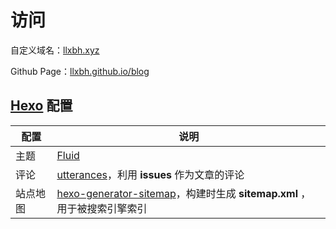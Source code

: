 # 访问

自定义域名：[llxbh.xyz](http://llxbh.xyz/)

Github Page：[llxbh.github.io/blog](https://llxbh.github.io/blog)

## [Hexo](https://hexo.io/zh-cn/) 配置

配置 | 说明
--- | ---
主题 | [Fluid](https://github.com/fluid-dev/hexo-theme-fluid)
评论 | [utterances](https://utteranc.es/)，利用 **issues** 作为文章的评论
站点地图 | [hexo-generator-sitemap](https://github.com/hexojs/hexo-generator-sitemap)，构建时生成 **sitemap.xml** ，用于被搜索引擎索引
